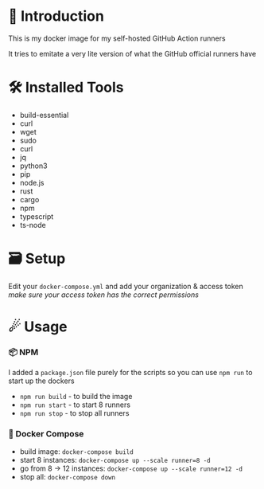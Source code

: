 # 🎃 Introduction

This is my docker image for my self-hosted GitHub Action runners

It tries to emitate a very lite version of what the GitHub official runners have

# 🛠 Installed Tools

- build-essential
- curl
- wget
- sudo
- curl
- jq
- python3
- pip
- node.js
- rust
- cargo
- npm
- typescript
- ts-node

# 🗃 Setup

Edit your `docker-compose.yml` and add your organization & access token
_make sure your access token has the correct permissions_

# ☄ Usage

### 📦 NPM

I added a `package.json` file purely for the scripts
so you can use `npm run` to start up the dockers

- `npm run build` - to build the image
- `npm run start` - to start 8 runners
- `npm run stop` - to stop all runners

### 🐳 Docker Compose

- build image: `docker-compose build`
- start 8 instances: `docker-compose up --scale runner=8 -d`
- go from 8 -> 12 instances: `docker-compose up --scale runner=12 -d`
- stop all: `docker-compose down`
